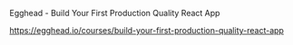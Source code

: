 Egghead - Build Your First Production Quality React App

https://egghead.io/courses/build-your-first-production-quality-react-app
